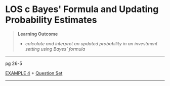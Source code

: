 # LOS c Bayes' Formula and Updating Probability Estimates

> **Learning Outcome**
> 
> - *calculate and interpret an updated probability in an investment setting using Bayes’ formula*

---

pg 26-5

[EXAMPLE 4](https://study.cfainstitute.org/app/cfa-program-level-i-for-august-2025#read/section/bayes-formula-and-updating-probability-estimates) + [Question Set](https://study.cfainstitute.org/app/cfa-program-level-i-for-august-2025#read/section/bayes-formula-and-updating-probability-estimates)

---
